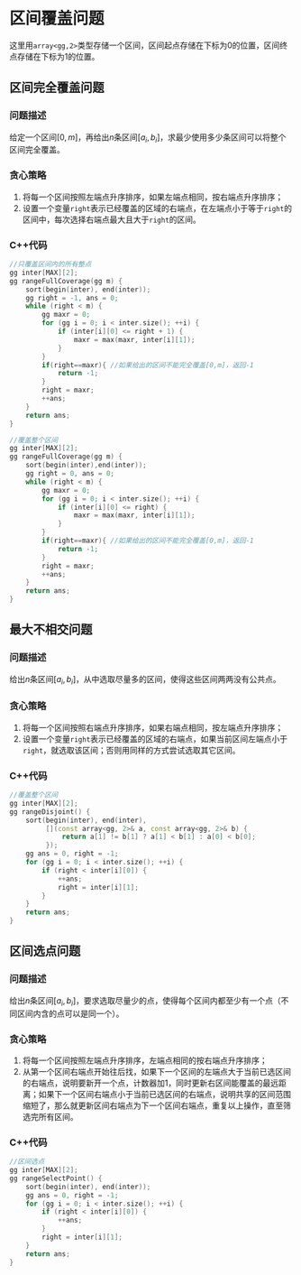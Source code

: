 # 区间覆盖问题

这里用`array<gg,2>`类型存储一个区间，区间起点存储在下标为0的位置，区间终点存储在下标为1的位置。

## 区间完全覆盖问题

### 问题描述

给定一个区间$[0,m]$，再给出$n$条区间$[a_i,b_i]$，求最少使用多少条区间可以将整个区间完全覆盖。

### 贪心策略

1. 将每一个区间按照左端点升序排序，如果左端点相同，按右端点升序排序；
2. 设置一个变量`right`表示已经覆盖的区域的右端点，在左端点小于等于`right`的区间中，每次选择右端点最大且大于`right`的区间。

### C++代码

```cpp
//只覆盖区间内的所有整点
gg inter[MAX][2];
gg rangeFullCoverage(gg m) {
    sort(begin(inter), end(inter));
    gg right = -1, ans = 0;
    while (right < m) {
        gg maxr = 0;
        for (gg i = 0; i < inter.size(); ++i) {
            if (inter[i][0] <= right + 1) {
                maxr = max(maxr, inter[i][1]);
            }
        }
        if(right==maxr){ //如果给出的区间不能完全覆盖[0,m]，返回-1
            return -1;
        }
        right = maxr;
        ++ans;
    }
    return ans;
}
```

```cpp
//覆盖整个区间
gg inter[MAX][2];
gg rangeFullCoverage(gg m) {
    sort(begin(inter),end(inter));
    gg right = 0, ans = 0;
    while (right < m) {
        gg maxr = 0;
        for (gg i = 0; i < inter.size(); ++i) {
            if (inter[i][0] <= right) {
                maxr = max(maxr, inter[i][1]);
            }
        }
        if(right==maxr){ //如果给出的区间不能完全覆盖[0,m]，返回-1
            return -1;
        }
        right = maxr;
        ++ans;
    }
    return ans;
}
```

## 最大不相交问题

### 问题描述

给出$n$条区间$[a_i,b_i]$，从中选取尽量多的区间，使得这些区间两两没有公共点。

### 贪心策略

1. 将每一个区间按照右端点升序排序，如果右端点相同，按左端点升序排序；
2. 设置一个变量`right`表示已经覆盖的区域的右端点，如果当前区间左端点小于`right`，就选取该区间；否则用同样的方式尝试选取其它区间。

### C++代码

```cpp
//覆盖整个区间
gg inter[MAX][2];
gg rangeDisjoint() {
    sort(begin(inter), end(inter),
         [](const array<gg, 2>& a, const array<gg, 2>& b) {
             return a[1] != b[1] ? a[1] < b[1] : a[0] < b[0];
         });
    gg ans = 0, right = -1;
    for (gg i = 0; i < inter.size(); ++i) {
        if (right < inter[i][0]) {
            ++ans;
            right = inter[i][1];
        }
    }
    return ans;
}
```

## 区间选点问题

### 问题描述

给出$n$条区间$[a_i,b_i]$，要求选取尽量少的点，使得每个区间内都至少有一个点（不同区间内含的点可以是同一个）。

### 贪心策略

1. 将每一个区间按照左端点升序排序，左端点相同的按右端点升序排序；
2. 从第一个区间右端点开始往后找，如果下一个区间的左端点大于当前已选区间的右端点，说明要新开一个点，计数器加1，同时更新右区间能覆盖的最远距离；如果下一个区间右端点小于当前已选区间的右端点，说明共享的区间范围缩短了，那么就更新区间右端点为下一个区间右端点，重复以上操作，直至筛选完所有区间。

### C++代码

```cpp
//区间选点
gg inter[MAX][2];
gg rangeSelectPoint() {
    sort(begin(inter), end(inter));
    gg ans = 0, right = -1;
    for (gg i = 0; i < inter.size(); ++i) {
        if (right < inter[i][0]) {
            ++ans;
        }
        right = inter[i][1];
    }
    return ans;
}
```
